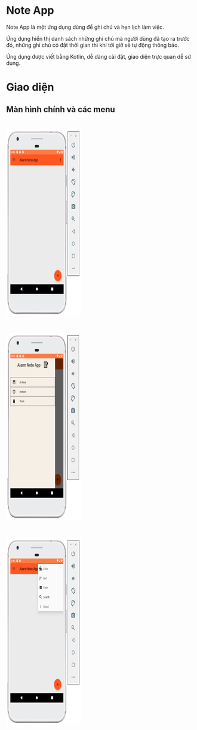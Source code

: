﻿# Note App

Note App là một ứng dụng dùng để ghi chú và hẹn lịch làm việc.

Ứng dụng hiển thị danh sách những ghi chú mà người dùng đã tạo ra trước đó, những ghi chú có đặt thời gian thì khi tới giờ sẽ tự động thông báo.

Ứng dụng được viết bằng Kotlin, dễ dàng cài đặt, giao diện trực quan dễ sử dụng.

# Giao diện

## Màn hình chính và các menu

<h1><img src="./image/main.png" alt="main" width="200px" height="500px"></h1>

<h1><img src="./image/main_menu_left.png" alt="main" width="200px" height="500px"></h1>

<h1><img src="./image/main_menu_right.png" alt="main" width="200px" height="500px"></h1>








